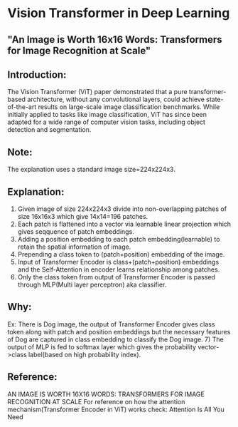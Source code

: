 # Vision Transformer in Deep Learning

## "An Image is Worth 16x16 Words: Transformers for Image Recognition at Scale"

## Introduction:
The Vision Transformer (ViT) paper demonstrated that a pure transformer-based architecture, without any convolutional layers, could achieve state-of-the-art results on large-scale image classification benchmarks. While initially applied to tasks like image classification, ViT has since been adapted for a wide range of computer vision tasks, including object detection and segmentation.

## Note:
The explanation uses a standard image size=224x224x3.

## Explanation:
1) Given image of size 224x224x3 divide into non-overlapping patches of size 16x16x3 which give 14x14=196 patches.
2) Each patch is flattened into a vector via learnable linear projection which gives seqquence of patch embeddings.
3) Adding a position embedding to each patch embedding(learnable) to retain the spatial information of image.
4) Prepending a class token to (patch+position) embedding of the image.
5) Input of Transformer Encoder is class+(patch+position) embeddings and the Self-Attention in encoder learns relationship among patches.
6) Only the class token from output of Transformer Encoder is passed through MLP(Multi layer perceptron) aka classifier.
## Why:
Ex: There is Dog image, the output of Transformer Encoder gives class token along with patch and position embeddings but the necessary features of Dog are captured in class embedding to classify the Dog image.
7) The output of MLP is fed to softmax layer which gives the probability vector->class label(based on high probability index).

## Reference:

AN IMAGE IS WORTH 16X16 WORDS: TRANSFORMERS FOR IMAGE RECOGNITION AT SCALE
For reference on how the attention mechanism(Transformer Encoder in ViT) works check: Attention Is All You Need






